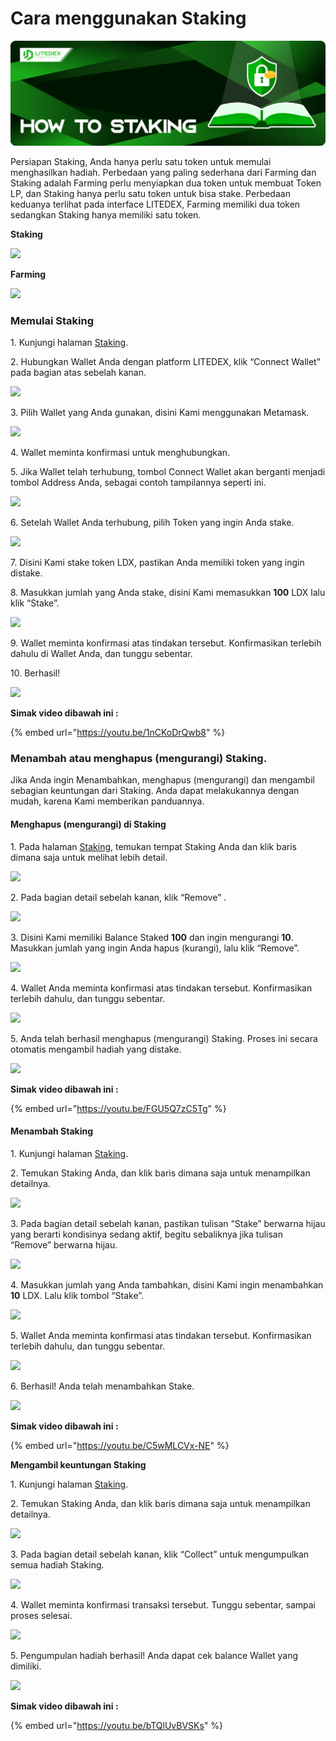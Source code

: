 # Cara menggunakan Staking

![](../../.gitbook/assets/9.-how-to-staking.svg)

Persiapan Staking, Anda hanya perlu satu token untuk memulai menghasilkan hadiah. Perbedaan yang paling sederhana dari Farming dan Staking adalah Farming perlu menyiapkan dua token untuk membuat Token LP, dan Staking hanya perlu satu token untuk bisa stake. Perbedaan keduanya terlihat pada interface LITEDEX, Farming memiliki dua token sedangkan Staking hanya memiliki satu token.‌

**Staking**

![](../../.gitbook/assets/40234036-07A0-407E-AE4C-2FA07663C10A\_1\_105\_c.jpeg)

**Farming**

![](../../.gitbook/assets/C2D1385F-0068-47E3-A0A2-F0AEB0F1DF4E\_1\_105\_c.jpeg)

### **Memulai Staking** <a href="memulai-staking" id="memulai-staking"></a>

1\. Kunjungi halaman [Staking](https://app.litedex.io/staking).‌

2\. Hubungkan Wallet Anda dengan platform LITEDEX, klik “Connect Wallet” pada bagian atas sebelah kanan.‌

![](../../.gitbook/assets/D050B3A2-7C95-4952-AEE4-9BA007058EFF\_4\_5005\_c.jpeg)

3\. Pilih Wallet yang Anda gunakan, disini Kami menggunakan Metamask.‌

![](../../.gitbook/assets/ECAA01A7-4E71-4CB0-AD18-58DA68C83775\_1\_105\_c.jpeg)

4\. Wallet meminta konfirmasi untuk menghubungkan.‌

5\. Jika Wallet telah terhubung, tombol Connect Wallet akan berganti menjadi tombol Address Anda, sebagai contoh tampilannya seperti ini.‌

![](../../.gitbook/assets/89c43009-faf6-4614-b50b-5eba33e6756d\_4\_5005\_c.jpeg)

6\. Setelah Wallet Anda terhubung, pilih Token yang ingin Anda stake.‌

![](../../.gitbook/assets/626A5980-C2BE-4B30-B5ED-423956603C42\_1\_201\_a.jpeg)

7\. Disini Kami stake token LDX, pastikan Anda memiliki token yang ingin distake.‌

8\. Masukkan jumlah yang Anda stake, disini Kami memasukkan **100** LDX lalu klik “Stake”.‌

![](../../.gitbook/assets/093F8BC6-E51B-455A-9316-DFFA0EC9F986\_4\_5005\_c.jpeg)

9\. Wallet meminta konfirmasi atas tindakan tersebut. Konfirmasikan terlebih dahulu di Wallet Anda, dan tunggu sebentar.‌

10\. Berhasil!‌

![](<../../.gitbook/assets/b1deb526-99ba-40da-aeda-f4c16e72deb7\_1\_201\_a (2).jpeg>)

**Simak video dibawah ini :**

{% embed url="https://youtu.be/1nCKoDrQwb8" %}

### Menambah atau menghapus (mengurangi) Staking. <a href="menambah-atau-menghapus-mengurangi-staking" id="menambah-atau-menghapus-mengurangi-staking"></a>

Jika Anda ingin Menambahkan, menghapus (mengurangi) dan mengambil sebagian keuntungan dari Staking. Anda dapat melakukannya dengan mudah, karena Kami memberikan panduannya.‌

#### Menghapus (mengurangi) di Staking <a href="menghapus-mengurangi-di-staking" id="menghapus-mengurangi-di-staking"></a>

1\. Pada halaman [Staking](https://app.litedex.io/staking), temukan tempat Staking Anda dan klik baris dimana saja untuk melihat lebih detail.‌

![](../../.gitbook/assets/B6EEFCF2-E453-41F0-B494-63FE23618202\_1\_201\_a.jpeg)

2\. Pada bagian detail sebelah kanan, klik “Remove” .‌

![](../../.gitbook/assets/1E032DC4-04CC-47AD-8BD4-3DFAFBA50AD8\_4\_5005\_c.jpeg)

3\. Disini Kami memiliki Balance Staked **100** dan ingin mengurangi **10**. Masukkan jumlah yang ingin Anda hapus (kurangi), lalu klik “Remove”.‌

![](<../../.gitbook/assets/56A02CB1-06C4-4A69-ACFE-CBD7A2B22FFD\_4\_5005\_c (2).jpeg>)

4\. Wallet Anda meminta konfirmasi atas tindakan tersebut. Konfirmasikan terlebih dahulu, dan tunggu sebentar.‌

![](../../.gitbook/assets/653A3544-6CE3-444D-BF59-CFADD7CAA986\_4\_5005\_c.jpeg)

5\. Anda telah berhasil menghapus (mengurangi) Staking. Proses ini secara otomatis mengambil hadiah yang distake.‌

![](<../../.gitbook/assets/b1deb526-99ba-40da-aeda-f4c16e72deb7\_1\_201\_a (3).jpeg>)

**Simak video dibawah ini :**

{% embed url="https://youtu.be/FGU5Q7zC5Tg" %}

#### Menambah Staking <a href="menambah-staking" id="menambah-staking"></a>

1\. Kunjungi halaman [Staking](https://app.litedex.io/staking).‌

2\. Temukan Staking Anda, dan klik baris dimana saja untuk menampilkan detailnya.‌

![](../../.gitbook/assets/F706C51A-7461-49F9-BDA9-885FF6D82E6F\_1\_105\_c.jpeg)

3\. Pada bagian detail sebelah kanan, pastikan tulisan “Stake” berwarna hijau yang berarti kondisinya sedang aktif, begitu sebaliknya jika tulisan “Remove” berwarna hijau.‌

![](../../.gitbook/assets/5F9779D8-9221-4693-90E2-90CD708AFE0C\_4\_5005\_c.jpeg)

4\. Masukkan jumlah yang Anda tambahkan, disini Kami ingin menambahkan **10** LDX. Lalu klik tombol “Stake”.‌

![](../../.gitbook/assets/4A45F6C2-7CA7-4C3A-B2F4-FD227D705D8F\_4\_5005\_c.jpeg)

5\. Wallet Anda meminta konfirmasi atas tindakan tersebut. Konfirmasikan terlebih dahulu, dan tunggu sebentar.‌

![](../../.gitbook/assets/9F0A6E16-654C-43B0-94DA-857BC10B8793\_4\_5005\_c.jpeg)

6\. Berhasil! Anda telah menambahkan Stake.‌

![](<../../.gitbook/assets/B1DEB526-99BA-40DA-AEDA-F4C16E72DEB7\_1\_201\_a (1).jpeg>)

**Simak video dibawah ini :**

{% embed url="https://youtu.be/C5wMLCVx-NE" %}

**Mengambil keuntungan Staking**‌

1\. Kunjungi halaman [Staking](https://litedex-app.vercel.app/staking).‌

2\. Temukan Staking Anda, dan klik baris dimana saja untuk menampilkan detailnya.‌

![](../../.gitbook/assets/C544A3A9-0EC0-40E8-BF4A-14C0537C9298\_1\_105\_c.jpeg)

3\. Pada bagian detail sebelah kanan, klik “Collect” untuk mengumpulkan semua hadiah Staking.‌

![](../../.gitbook/assets/B57576AF-4E75-413F-9EDF-ADBF64612788\_4\_5005\_c.jpeg)

4\. Wallet meminta konfirmasi transaksi tersebut. Tunggu sebentar, sampai proses selesai.‌

![](../../.gitbook/assets/AEBFC007-42F2-4E4F-BECF-19E3676551CB\_4\_5005\_c.jpeg)

5\. Pengumpulan hadiah berhasil! Anda dapat cek balance Wallet yang dimiliki.

![](../../.gitbook/assets/01218E78-2DBF-40A9-9D21-EAA501B1EE48\_4\_5005\_c.jpeg)

**Simak video dibawah ini :**

{% embed url="https://youtu.be/bTQlUvBVSKs" %}
